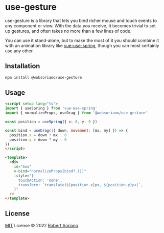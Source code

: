# use-gesture

use-gesture is a library that lets you bind richer mouse and touch events to any component or view. With the data you receive, it becomes trivial to set up gestures, and often takes no more than a few lines of code.

You can use it stand-alone, but to make the most of it you should combine it with an animation library like [vue-use-spring](https://github.com/posva/vue-use-spring), though you can most certainly use any other.

## Installation

```bash
npm install @wobsoriano/use-gesture
```

## Usage

```html
<script setup lang="ts">
import { useSpring } from 'vue-use-spring'
import { normalizeProps, useDrag } from '@wobsoriano/use-gesture'

const position = useSpring({ x: 0, y: 0 })

const bind = useDrag(({ down, movement: [mx, my] }) => {
  position.x = down ? mx : 0
  position.y = down ? my : 0
})
</script>

<template>
  <div
    id="box"
    v-bind="normalizeProps(bind?.())"
    :style="{
      touchAction: 'none',
      transform: `translate(${position.x}px, ${position.y}px)`,
    }"
  />
</template>
```

## License

[MIT](./LICENSE) License © 2022 [Robert Soriano](https://github.com/wobsoriano)
